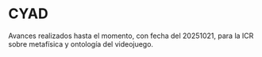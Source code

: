 # CYAD

Avances realizados hasta el momento, con fecha del 20251021, para la ICR sobre metafísica y ontología del videojuego. 


